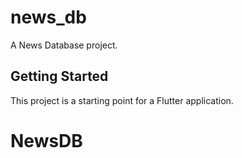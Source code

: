 # news_db

A News Database project.

## Getting Started

This project is a starting point for a Flutter application.

# NewsDB
